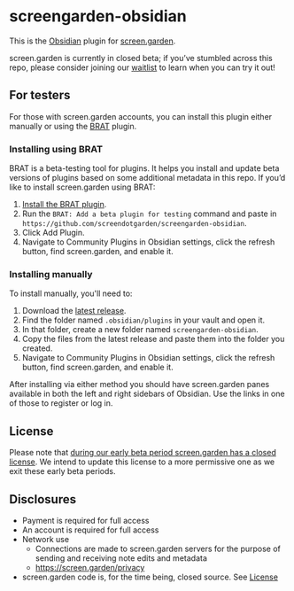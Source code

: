 # screengarden-obsidian

This is the [Obsidian](https://obsidian.md) plugin for [screen.garden](https://screen.garden).

screen.garden is currently in closed beta; if you’ve stumbled across this repo, please consider joining our [waitlist](https://screen.garden/users/waitlist) to learn when you can try it out!

## For testers

For those with screen.garden accounts, you can install this plugin either manually or using the [BRAT](https://github.com/TfTHacker/obsidian42-brat) plugin.

### Installing using BRAT

BRAT is a beta-testing tool for plugins. It helps you install and update beta versions of plugins based on some additional metadata in this repo. If you’d like to install screen.garden using BRAT:

1. [Install the BRAT plugin](obsidian://show-plugin?id=obsidian42-brat).
2. Run the `BRAT: Add a beta plugin for testing` command and paste in `https://github.com/screendotgarden/screengarden-obsidian`.
3. Click Add Plugin.
4. Navigate to Community Plugins in Obsidian settings, click the refresh button, find screen.garden, and enable it.

### Installing manually

To install manually, you'll need to:

1. Download the [latest release](https://github.com/screendotgarden/screengarden-obsidian/releases).
2. Find the folder named `.obsidian/plugins` in your vault and open it.
3. In that folder, create a new folder named `screengarden-obsidian`.
4. Copy the files from the latest release and paste them into the folder you created.
5. Navigate to Community Plugins in Obsidian settings, click the refresh button, find screen.garden, and enable it.

After installing via either method you should have screen.garden panes available in both the left and right sidebars of Obsidian. Use the links in one of those to register or log in.

## License

Please note that [during our early beta period screen.garden has a closed license](./LICENSE.md). We intend to update this license to a more permissive one as we exit these early beta periods.

## Disclosures

- Payment is required for full access
- An account is required for full access
- Network use
  - Connections are made to screen.garden servers for the purpose of sending and receiving note edits and metadata
  - https://screen.garden/privacy
- screen.garden code is, for the time being, closed source. See [License](#license)
